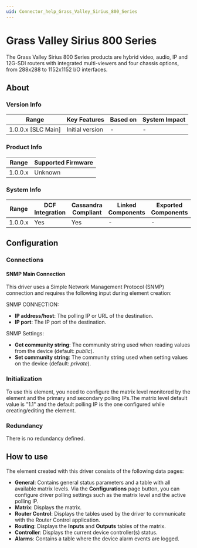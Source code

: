 ```yaml
---
uid: Connector_help_Grass_Valley_Sirius_800_Series
---
```


# Grass Valley Sirius 800 Series

The Grass Valley Sirius 800 Series products are hybrid video, audio, IP and 12G-SDI routers with integrated multi-viewers and four chassis options, from 288x288 to 1152x1152 I/O interfaces.

## About

### Version Info

| **Range**            | **Key Features** | **Based on** | **System Impact** |
|----------------------|------------------|--------------|-------------------|
| 1.0.0.x \[SLC Main\] | Initial version  | \-           | \-                |

### Product Info

| **Range** | **Supported Firmware** |
|-----------|------------------------|
| 1.0.0.x   | Unknown                |

### System Info

| **Range** | **DCF Integration** | **Cassandra Compliant** | **Linked Components** | **Exported Components** |
|-----------|---------------------|-------------------------|-----------------------|-------------------------|
| 1.0.0.x   | Yes                 | Yes                     | \-                    | \-                      |

## Configuration

### Connections

#### SNMP Main Connection

This driver uses a Simple Network Management Protocol (SNMP) connection and requires the following input during element creation:

SNMP CONNECTION:

- **IP address/host**: The polling IP or URL of the destination.
- **IP port**: The IP port of the destination.

SNMP Settings:

- **Get community string**: The community string used when reading values from the device (default: *public*).
- **Set community string**: The community string used when setting values on the device (default: *private*).

### Initialization

To use this element, you need to configure the matrix level monitored by the element and the primary and secondary polling IPs.The matrix level default value is "1.1" and the default polling IP is the one configured while creating/editing the element.

### Redundancy

There is no redundancy defined.

## How to use

The element created with this driver consists of the following data pages:

- **General**: Contains general status parameters and a table with all available matrix levels. Via the **Configurations** page button, you can configure driver polling settings such as the matrix level and the active polling IP.
- **Matrix**: Displays the matrix.
- **Router Control**: Displays the tables used by the driver to communicate with the Router Control application.
- **Routing**: Displays the **Inputs** and **Outputs** tables of the matrix.
- **Controller**: Displays the current device controller(s) status.
- **Alarms**: Contains a table where the device alarm events are logged.
